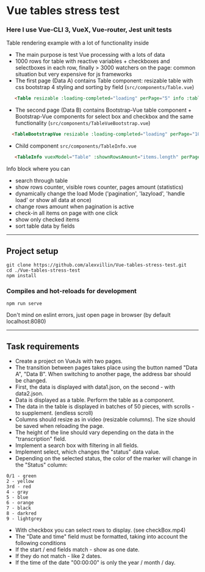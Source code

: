 # Vue tables stress test
### Here I use Vue-CLI 3, VueX, Vue-router, Jest unit tests
Table rendering example with a lot of functionality inside
- The main purpose is test Vue processing with a lots of data
- 1000 rows for table with reactive variables + checkboxes and selectboxes in each row, finally > 3000 watchers on the page: common situation but very expensive for js frameworks
- The first page (Data A) contains Table component: resizable table with css bootstrap 4 styling and sorting by field (`src/components/Table.vue`)
```html
   <Table resizable :loading-completed="loading" perPage="5" info :tableData="data"/>
```
 - The second page (Data B) contains Bootstrap-Vue table component + Bootstrap-Vue components for select box and checkbox and the same functionality (`src/components/TableVueBootstrap.vue`)
 ```html
   <TableBootstrapVue resizable :loading-completed="loading" perPage="10" info pagination />
 ```
- Child component `src/components/TableInfo.vue`
```html
   <TableInfo vuexModel="Table" :shownRowsAmount="items.length" perPage="7" />
```
 Info block where you can 
  + search through table
  + show rows counter, visible rows counter, pages amount (statistics) 
  + dynamically change the load Mode ('pagination', 'lazyload', 'handle load' or show all data at once)
  + change rows amount when pagination is active
  + check-in all items on page with one click
  + show only checked items
  + sort table data by fields

-------------------------------------------
## Project setup
```
git clone https://github.com/alexvillin/Vue-tables-stress-test.git
cd ./Vue-tables-stress-test
npm install
```

### Compiles and hot-reloads for development
```
npm run serve
```
Don't mind on eslint errors, just open page in browser (by default localhost:8080)

-----------------------------------------
## Task requirements


- Create a project on VueJs with two pages.
- The transition between pages takes place using the button named "Data A", "Data B". When switching to another page, the address bar should be changed.
- First, the data is displayed with data1.json, on the second - with data2.json.
- Data is displayed as a table. Perform the table as a component.
- The data in the table is displayed in batches of 50 pieces, with scrolls - to supplement. (endless scroll)
- Columns should resize as in video (resizable columns). The size should be saved when reloading the page.
- The height of the line should vary depending on the data in the "transcription" field.
- Implement a search box with filtering in all fields.
- Implement select, which changes the "status" data value.
- Depending on the selected status, the color of the marker will change in the "Status" column: 
```
0/1 - green
2 - yellow
3rd - red
4 - gray
5 - blue
6 - orange
7 - black
8 - darkred
9 - lightgrey
```
- With checkbox you can select rows to display. (see checkBox.mp4)
- The "Date and time" field must be formatted, taking into account the following conditions
- If the start / end fields match - show as one date.
- If they do not match - like 2 dates.
- If the time of the date "00:00:00" is only the year / month / day.
